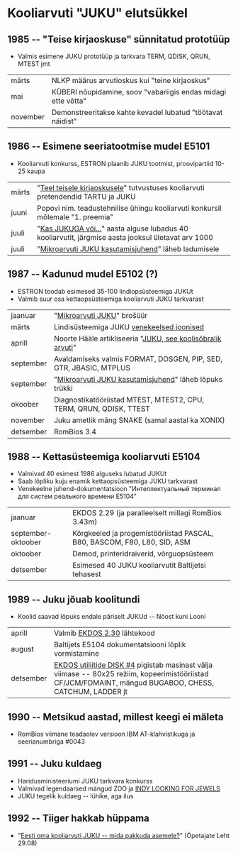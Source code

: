 ﻿# Kooliarvuti "JUKU" elutsükkel

## 1985 -- "Teise kirjaoskuse" sünnitatud prototüüp

* Valmis esimene JUKU prototüüp ja tarkvara TERM, QDISK, QRUN, MTEST jmt

|||
|-|-|
märts    | NLKP määrus arvutioskus kui "teine kirjaoskus"
mai      | KÜBERI nõupidamine, soov "vabariigis endas midagi ette võtta"
november | Demonstreeritakse kahte kevadel lubatud "töötavat näidist"


## 1986 -- Esimene seeriatootmise mudel E5101

* Kooliarvuti konkurss, ESTRON plaanib JUKU tootmist, proovipartiid 10-25 kaupa

|||
|-|-|
märts | "[Teel teisele kirjaoskusele](https://www.youtube.com/watch?v=TQupHJ9J7w8)" tutvustuses kooliarvuti pretendendid TARTU ja JUKU
juuni | Popovi nim. teadustehnilise ühingu kooliarvuti konkursil mõlemale "1. preemia"
juuli | "[Kas JUKUGA või...](https://arhiiv.err.ee/audio/vaata/kas-jukuga-voi)" aasta alguse lubadus 40 kooliarvutit, järgmise aasta jooksul ületavat arv 1000
juuli | "[Mikroarvuti JUKU kasutamisjuhend](https://arti.ee/juku/Mikroarvuti%20Juku%20E5101%20kasutamisjuhend%201988%20%28168lk%2C%20eesti%20k%29.pdf)" läheb ladumisele

## 1987 -- Kadunud mudel E5102 (?)

* ESTRON toodab esimesed 35-100 lindiopsüsteemiga JUKUt
* Valmib suur osa kettaopsüsteemiga kooliarvuti JUKU tarkvarast

|||
|-|-|
jaanuar   | "[Mikroarvuti JUKU]()" brošüür
märts     | Lindisüsteemiga JUKU [venekeelsed joonised](https://elektroonikafoorum.com/thread-690-post-4164.html#pid4164)
aprill    | Noorte Hääle artikliseeria "[JUKU, see koolisõbralik arvuti](https://arti.ee/juku/Noorte_H%C3%A4%C3%A4l_1987-04/)"
september | Avaldamiseks valmis FORMAT, DOSGEN, PIP, SED, GTR, JBASIC, MTPLUS
september | "[Mikroarvuti JUKU kasutamisjuhend](https://arti.ee/juku/Mikroarvuti%20Juku%20E5101%20kasutamisjuhend%201988%20%28168lk%2C%20eesti%20k%29.pdf)" läheb lõpuks trükki
okoober   | Diagnostikatööriistad MTEST, MTEST2, CPU, TERM, QRUN, QDISK, TTEST
november  | Juku ametlik mäng SNAKE (samal aastal ka XONIX)
detsember | RomBios 3.4

## 1988 -- Kettasüsteemiga kooliarvuti E5104

* Valmivad 40 esimest 1986 alguseks lubatud JUKUt
* Saab lõpliku kuju enamik kettaopsüsteemiga JUKU tarkvarast
* Venekeelne juhend-dokumentatsioon "Интеллектуальный терминал для систем реального времени E5104"

|||
|-|-|
jaanuar            | EKDOS 2.29 (ja paralleelselt millagi RomBios 3.43m)
september-oktoober | Kõrgkeeled ja progemistööriistad PASCAL, B80, BASCOM, F80, L80, SID, ASM
oktoober           | Demod, printeridraiverid, võrguopsüsteem
detsember          | Esimesed 40 JUKU kooliarvutit Baltijetsi tehasest

## 1989 -- Juku jõuab koolitundi

* Koolid saavad lõpuks endale päriselt JUKUd -- Nõost kuni Looni

|||
|-|-|
aprill    | Valmib [EKDOS 2.30](https://github.com/infoaed/juku3000/blob/master/src/EKDOS30.ASM) lähtekood
august    | Baltijets E5104 dokumentatsiooni lõplik vormistamine
detsember | [EKDOS utiliitide DISK #4](https://github.com/infoaed/juku3000/blob/master/docs/ekdos230.txt) pigistab masinast välja viimase -- 80x25 režiim, kopeerimistööriistad CF/JCM/FDMAINT, mängud BUGABOO, CHESS, CATCHUM, LADDER jt

## 1990 -- Metsikud aastad, millest keegi ei mäleta

* RomBios viimane teadaolev versioon IBM AT-klahvistikuga ja seerianumbriga #0043

## 1991 -- Juku kuldaeg

* Haridusministeeriumi JUKU tarkvara konkurss
* Valmivad legendaarsed mängud ZOO ja [INDY LOOKING FOR JEWELS](https://et.wikipedia.org/wiki/Indy_looking_for_Jewels...)
* JUKU tegelik kuldaeg -- lühike, aga ilus

## 1992 -- Tiiger hakkab hüppama

* "[Eesti oma kooliarvuti JUKU -- mida pakkuda asemele?](https://dea.digar.ee/?a=d&d=opetajateleht19920829.1.4&e=-------et-25--1--txt-txIN%7ctxTI%7ctxAU%7ctxTA-------------)" (Õpetajate Leht 29.08)
